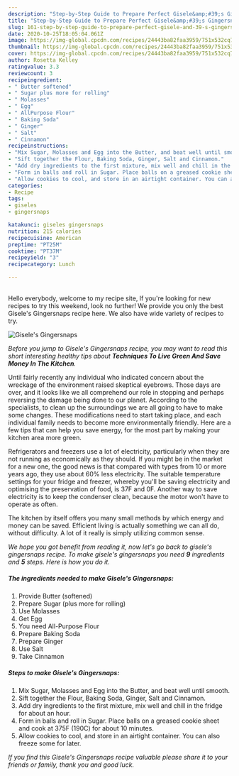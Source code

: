 ```yaml
---
description: "Step-by-Step Guide to Prepare Perfect Gisele&amp;#39;s Gingersnaps"
title: "Step-by-Step Guide to Prepare Perfect Gisele&amp;#39;s Gingersnaps"
slug: 161-step-by-step-guide-to-prepare-perfect-gisele-and-39-s-gingersnaps
date: 2020-10-25T18:05:04.061Z
image: https://img-global.cpcdn.com/recipes/24443ba82faa3959/751x532cq70/giseles-gingersnaps-recipe-main-photo.jpg
thumbnail: https://img-global.cpcdn.com/recipes/24443ba82faa3959/751x532cq70/giseles-gingersnaps-recipe-main-photo.jpg
cover: https://img-global.cpcdn.com/recipes/24443ba82faa3959/751x532cq70/giseles-gingersnaps-recipe-main-photo.jpg
author: Rosetta Kelley
ratingvalue: 3.3
reviewcount: 3
recipeingredient:
- " Butter softened"
- " Sugar plus more for rolling"
- " Molasses"
- " Egg"
- " AllPurpose Flour"
- " Baking Soda"
- " Ginger"
- " Salt"
- " Cinnamon"
recipeinstructions:
- "Mix Sugar, Molasses and Egg into the Butter, and beat well until smooth."
- "Sift together the Flour, Baking Soda, Ginger, Salt and Cinnamon."
- "Add dry ingredients to the first mixture, mix well and chill in the fridge for about an hour."
- "Form in balls and roll in Sugar. Place balls on a greased cookie sheet and cook at 375F (190C) for about 10 minutes."
- "Allow cookies to cool, and store in an airtight container. You can also freeze some for later."
categories:
- Recipe
tags:
- giseles
- gingersnaps

katakunci: giseles gingersnaps 
nutrition: 215 calories
recipecuisine: American
preptime: "PT25M"
cooktime: "PT37M"
recipeyield: "3"
recipecategory: Lunch

---
```

<br>
Hello everybody, welcome to my recipe site, If you're looking for new recipes to try this weekend, look no further! We provide you only the best Gisele&#39;s Gingersnaps recipe here. We also have wide variety of recipes to try.
<br>


![Gisele&#39;s Gingersnaps](https://img-global.cpcdn.com/recipes/24443ba82faa3959/751x532cq70/giseles-gingersnaps-recipe-main-photo.jpg)

<i>Before you jump to Gisele&#39;s Gingersnaps recipe, you may want to read this short interesting healthy tips about 
<strong>Techniques To Live Green And Save Money In The Kitchen</strong>.</i>
</br>

Until fairly recently any individual who indicated concern about the wreckage of the environment raised skeptical eyebrows. Those days are over, and it looks like we all comprehend our role in stopping and perhaps reversing the damage being done to our planet. According to the specialists, to clean up the surroundings we are all going to have to make some changes. These modifications need to start taking place, and each individual family needs to become more environmentally friendly. Here are a few tips that can help you save energy, for the most part by making your kitchen area more green.

Refrigerators and freezers use a lot of electricity, particularly when they are not running as economically as they should. If you might be in the market for a new one, the good news is that compared with types from 10 or more years ago, they use about 60% less electricity. The suitable temperature settings for your fridge and freezer, whereby you'll be saving electricity and optimising the preservation of food, is 37F and 0F. Another way to save electricity is to keep the condenser clean, because the motor won't have to operate as often.

The kitchen by itself offers you many small methods by which energy and money can be saved. Efficient living is actually something we can all do, without difficulty. A lot of it really is simply utilizing common sense.


<i>We hope you got benefit from reading it, now let's go back to gisele&#39;s gingersnaps recipe. To make gisele&#39;s gingersnaps you need <strong>9</strong> ingredients and <strong>5</strong> steps. Here is how you do it.
</i>

##### The ingredients needed to make Gisele&#39;s Gingersnaps:

1. Provide  Butter (softened)
1. Prepare  Sugar (plus more for rolling)
1. Use  Molasses
1. Get  Egg
1. You need  All-Purpose Flour
1. Prepare  Baking Soda
1. Prepare  Ginger
1. Use  Salt
1. Take  Cinnamon


##### Steps to make Gisele&#39;s Gingersnaps:

1. Mix Sugar, Molasses and Egg into the Butter, and beat well until smooth.
1. Sift together the Flour, Baking Soda, Ginger, Salt and Cinnamon.
1. Add dry ingredients to the first mixture, mix well and chill in the fridge for about an hour.
1. Form in balls and roll in Sugar. Place balls on a greased cookie sheet and cook at 375F (190C) for about 10 minutes.
1. Allow cookies to cool, and store in an airtight container. You can also freeze some for later.


<i>If you find this Gisele&#39;s Gingersnaps recipe valuable please share it to your friends or family, thank you and good luck.</i>

